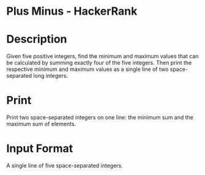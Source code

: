 # Plus Minus - HackerRank

# Description

Given five positive integers, find the minimum and maximum values that can be calculated by summing exactly four of the five integers. Then print the respective minimum and maximum values as a single line of two space-separated long integers.

# Print

Print two space-separated integers on one line: the minimum sum and the maximum sum of elements. 

# Input Format

A single line of five space-separated integers.
